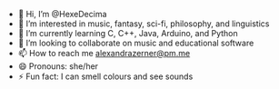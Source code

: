 - 👋 Hi, I’m @HexeDecima
- 👀 I’m interested in music, fantasy, sci-fi, philosophy, and linguistics
- 🌱 I’m currently learning C, C++, Java, Arduino, and Python
- 💞️ I’m looking to collaborate on music and educational software
- 📫 How to reach me alexandrazerner@pm.me
- 😄 Pronouns: she/her
- ⚡ Fun fact: I can smell colours and see sounds

<!---
IsaDronning/IsaDronning is a ✨ special ✨ repository because its `README.md` (this file) appears on your GitHub profile.
You can click the Preview link to take a look at your changes.
--->
